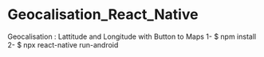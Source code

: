 # Geocalisation_React_Native
Geocalisation : Lattitude and Longitude with Button to Maps
1- $ npm install
2- $ npx react-native run-android

